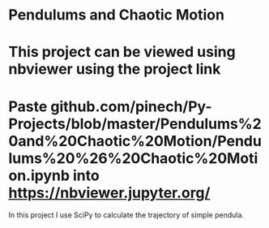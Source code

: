 # Pendulums and Chaotic Motion
# This project can be viewed using nbviewer using the project link 
# Paste github.com/pinech/Py-Projects/blob/master/Pendulums%20and%20Chaotic%20Motion/Pendulums%20%26%20Chaotic%20Motion.ipynb into https://nbviewer.jupyter.org/
In this project I use SciPy to calculate the trajectory of simple pendula.
